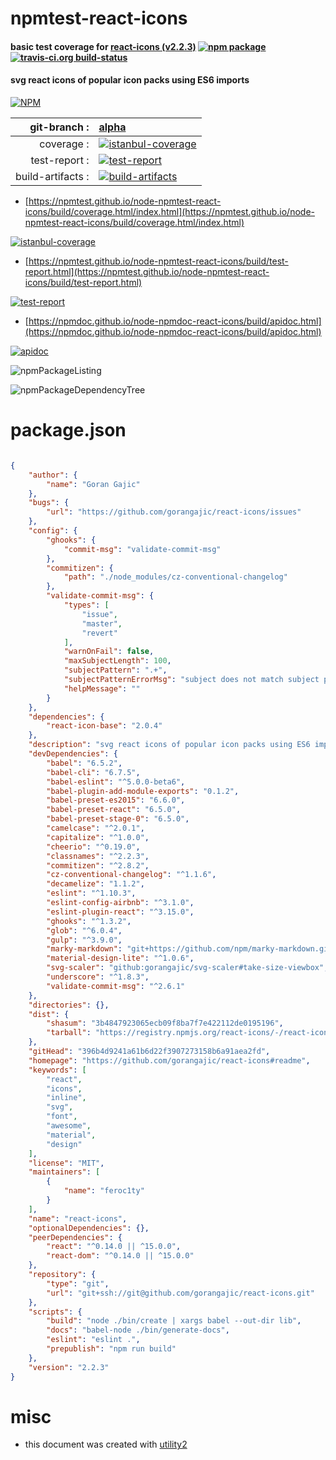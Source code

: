# npmtest-react-icons

#### basic test coverage for  [react-icons (v2.2.3)](https://github.com/gorangajic/react-icons#readme)  [![npm package](https://img.shields.io/npm/v/npmtest-react-icons.svg?style=flat-square)](https://www.npmjs.org/package/npmtest-react-icons) [![travis-ci.org build-status](https://api.travis-ci.org/npmtest/node-npmtest-react-icons.svg)](https://travis-ci.org/npmtest/node-npmtest-react-icons)

#### svg react icons of popular icon packs using ES6 imports

[![NPM](https://nodei.co/npm/react-icons.png?downloads=true&downloadRank=true&stars=true)](https://www.npmjs.com/package/react-icons)

| git-branch : | [alpha](https://github.com/npmtest/node-npmtest-react-icons/tree/alpha)|
|--:|:--|
| coverage : | [![istanbul-coverage](https://npmtest.github.io/node-npmtest-react-icons/build/coverage.badge.svg)](https://npmtest.github.io/node-npmtest-react-icons/build/coverage.html/index.html)|
| test-report : | [![test-report](https://npmtest.github.io/node-npmtest-react-icons/build/test-report.badge.svg)](https://npmtest.github.io/node-npmtest-react-icons/build/test-report.html)|
| build-artifacts : | [![build-artifacts](https://npmtest.github.io/node-npmtest-react-icons/glyphicons_144_folder_open.png)](https://github.com/npmtest/node-npmtest-react-icons/tree/gh-pages/build)|

- [https://npmtest.github.io/node-npmtest-react-icons/build/coverage.html/index.html](https://npmtest.github.io/node-npmtest-react-icons/build/coverage.html/index.html)

[![istanbul-coverage](https://npmtest.github.io/node-npmtest-react-icons/build/screenCapture.buildCi.browser.%252Ftmp%252Fbuild%252Fcoverage.lib.html.png)](https://npmtest.github.io/node-npmtest-react-icons/build/coverage.html/index.html)

- [https://npmtest.github.io/node-npmtest-react-icons/build/test-report.html](https://npmtest.github.io/node-npmtest-react-icons/build/test-report.html)

[![test-report](https://npmtest.github.io/node-npmtest-react-icons/build/screenCapture.buildCi.browser.%252Ftmp%252Fbuild%252Ftest-report.html.png)](https://npmtest.github.io/node-npmtest-react-icons/build/test-report.html)

- [https://npmdoc.github.io/node-npmdoc-react-icons/build/apidoc.html](https://npmdoc.github.io/node-npmdoc-react-icons/build/apidoc.html)

[![apidoc](https://npmdoc.github.io/node-npmdoc-react-icons/build/screenCapture.buildCi.browser.%252Ftmp%252Fbuild%252Fapidoc.html.png)](https://npmdoc.github.io/node-npmdoc-react-icons/build/apidoc.html)

![npmPackageListing](https://npmtest.github.io/node-npmtest-react-icons/build/screenCapture.npmPackageListing.svg)

![npmPackageDependencyTree](https://npmtest.github.io/node-npmtest-react-icons/build/screenCapture.npmPackageDependencyTree.svg)



# package.json

```json

{
    "author": {
        "name": "Goran Gajic"
    },
    "bugs": {
        "url": "https://github.com/gorangajic/react-icons/issues"
    },
    "config": {
        "ghooks": {
            "commit-msg": "validate-commit-msg"
        },
        "commitizen": {
            "path": "./node_modules/cz-conventional-changelog"
        },
        "validate-commit-msg": {
            "types": [
                "issue",
                "master",
                "revert"
            ],
            "warnOnFail": false,
            "maxSubjectLength": 100,
            "subjectPattern": ".+",
            "subjectPatternErrorMsg": "subject does not match subject pattern!",
            "helpMessage": ""
        }
    },
    "dependencies": {
        "react-icon-base": "2.0.4"
    },
    "description": "svg react icons of popular icon packs using ES6 imports",
    "devDependencies": {
        "babel": "6.5.2",
        "babel-cli": "6.7.5",
        "babel-eslint": "^5.0.0-beta6",
        "babel-plugin-add-module-exports": "0.1.2",
        "babel-preset-es2015": "6.6.0",
        "babel-preset-react": "6.5.0",
        "babel-preset-stage-0": "6.5.0",
        "camelcase": "^2.0.1",
        "capitalize": "^1.0.0",
        "cheerio": "^0.19.0",
        "classnames": "^2.2.3",
        "commitizen": "^2.8.2",
        "cz-conventional-changelog": "^1.1.6",
        "decamelize": "1.1.2",
        "eslint": "^1.10.3",
        "eslint-config-airbnb": "^3.1.0",
        "eslint-plugin-react": "^3.15.0",
        "ghooks": "^1.3.2",
        "glob": "^6.0.4",
        "gulp": "^3.9.0",
        "marky-markdown": "git+https://github.com/npm/marky-markdown.git",
        "material-design-lite": "^1.0.6",
        "svg-scaler": "github:gorangajic/svg-scaler#take-size-viewbox",
        "underscore": "^1.8.3",
        "validate-commit-msg": "^2.6.1"
    },
    "directories": {},
    "dist": {
        "shasum": "3b4847923065ecb09f8ba7f7e422112de0195196",
        "tarball": "https://registry.npmjs.org/react-icons/-/react-icons-2.2.3.tgz"
    },
    "gitHead": "396b4d9241a61b6d22f3907273158b6a91aea2fd",
    "homepage": "https://github.com/gorangajic/react-icons#readme",
    "keywords": [
        "react",
        "icons",
        "inline",
        "svg",
        "font",
        "awesome",
        "material",
        "design"
    ],
    "license": "MIT",
    "maintainers": [
        {
            "name": "feroc1ty"
        }
    ],
    "name": "react-icons",
    "optionalDependencies": {},
    "peerDependencies": {
        "react": "^0.14.0 || ^15.0.0",
        "react-dom": "^0.14.0 || ^15.0.0"
    },
    "repository": {
        "type": "git",
        "url": "git+ssh://git@github.com/gorangajic/react-icons.git"
    },
    "scripts": {
        "build": "node ./bin/create | xargs babel --out-dir lib",
        "docs": "babel-node ./bin/generate-docs",
        "eslint": "eslint .",
        "prepublish": "npm run build"
    },
    "version": "2.2.3"
}
```



# misc
- this document was created with [utility2](https://github.com/kaizhu256/node-utility2)
